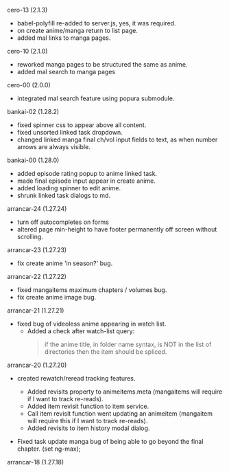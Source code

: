 cero-13 (2.1.3)
- babel-polyfill re-added to server.js, yes, it was required.
- on create anime/manga return to list page.
- added mal links to manga pages.

cero-10 (2.1.0)
- reworked manga pages to be structured the same as anime.
- added mal search to manga pages

cero-00 (2.0.0)
- integrated mal search feature using popura submodule.

bankai-02 (1.28.2)
- fixed spinner css to appear above all content.
- fixed unsorted linked task dropdown.
- changed linked manga final ch/vol input fields to text, as when number arrows are always visible.

bankai-00 (1.28.0)
- added episode rating popup to anime linked task.
- made final episode input appear in create anime.
- added loading spinner to edit anime.
- shrunk linked task dialogs to md.

arrancar-24 (1.27.24)
- turn off autocompletes on forms
- altered page min-height to have footer permanently off screen without scrolling.

arrancar-23 (1.27.23)
- fix create anime 'in season?' bug.

arrancar-22 (1.27.22)
- fixed mangaitems maximum chapters / volumes bug.
- fix create anime image bug.

arrancar-21 (1.27.21)
- fixed bug of videoless anime appearing in watch list.
  - Added a check after watch-list query:
    > if the anime title, in folder name syntax, is NOT in the list of directories
      then the item should be spliced.

arrancar-20 (1.27.20)
- created rewatch/reread tracking features.
  - Added revisits property to animeitems.meta (mangaitems will require if I want to track re-reads).
  - Added item revisit function to item service.
  - Call item revisit function went updating an animeitem (mangaitem will require this if I want to track re-reads).
  - Added revisits to item history modal dialog.

- Fixed task update manga bug of being able to go beyond the final chapter. (set ng-max);

arrancar-18 (1.27.18)
